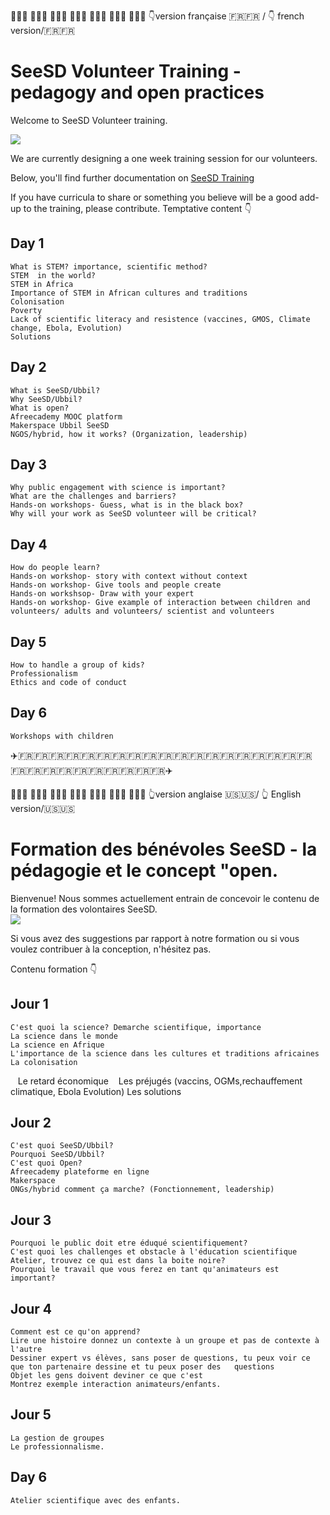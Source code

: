👩🏾‍🏫 👩🏻‍⚕️ 👩🏿‍💻 👩🏽‍🚀 👩🏻‍🌾 👩🏼‍🔬 👩🏽‍💼 :point_down:version française :fr::fr: / :point_down: french version/:fr::fr:

SeeSD Volunteer Training - pedagogy and open practices 
============

Welcome to SeeSD Volunteer training. 

![](https://media.giphy.com/media/VVgRNcBKp64NO/giphy.gif)


We are currently designing a one week training session for our volunteers. 

Below, you'll find further documentation on [SeeSD Training](https://sallkhad.github.io/SeeSD-Training.github.io/) 

If you have curricula to share or something you believe will be a good add-up to the training, please contribute.
Temptative content :point_down:

## Day 1 
    What is STEM? importance, scientific method?
    STEM  in the world?
    STEM in Africa
    Importance of STEM in African cultures and traditions
    Colonisation
    Poverty
    Lack of scientific literacy and resistence (vaccines, GMOS, Climate change, Ebola, Evolution)
    Solutions

## Day 2
    What is SeeSD/Ubbil?
    Why SeeSD/Ubbil?
    What is open?
    Afreecademy MOOC platform 
    Makerspace Ubbil SeeSD
    NGOS/hybrid, how it works? (Organization, leadership)

## Day 3
    Why public engagement with science is important?
    What are the challenges and barriers?
    Hands-on workshops- Guess, what is in the black box?
    Why will your work as SeeSD volunteer will be critical? 

## Day 4
    How do people learn?
    Hands-on workshop- story with context without context
    Hands-on workshop- Give tools and people create
    Hands-on workshsop- Draw with your expert
    Hands-on workshop- Give example of interaction between children and volunteers/ adults and volunteers/ scientist and volunteers

## Day 5
    How to handle a group of kids?
    Professionalism
    Ethics and code of conduct
    
 ## Day 6
    Workshops with children  

:airplane::fr::fr::fr::fr::fr::fr::fr::fr::fr::fr::fr::fr::fr::fr::fr::fr::fr::fr::fr::fr::fr::fr::fr::fr::fr::fr::fr::fr::fr::airplane:

👩🏾‍🏫 👩🏻‍⚕️ 👩🏿‍💻 👩🏽‍🚀 👩🏻‍🌾 👩🏼‍🔬 👩🏽‍💼 :point_up_2:version anglaise :us::us:/ :point_up_2: English version/:us::us:

Formation des bénévoles SeeSD - la pédagogie et le concept "open. 
============

Bienvenue! Nous sommes actuellement entrain de concevoir le contenu de la formation des volontaires SeeSD.   
![](https://media.giphy.com/media/VVgRNcBKp64NO/giphy.gif)

Si vous avez des suggestions par rapport à notre formation ou si vous voulez contribuer à la conception, n'hésitez pas. 

Contenu formation :point_down:
## Jour 1
    C'est quoi la science? Demarche scientifique, importance
    La science dans le monde 
    La science en Afrique
    L'importance de la science dans les cultures et traditions africaines
    La colonisation
    Le retard économique
    Les préjugés (vaccins, OGMs,rechauffement climatique, Ebola Evolution)
    Les solutions
    
## Jour 2
    C'est quoi SeeSD/Ubbil?
    Pourquoi SeeSD/Ubbil?
    C'est quoi Open?
    Afreecademy plateforme en ligne
    Makerspace
    ONGs/hybrid comment ça marche? (Fonctionnement, leadership)
    
## Jour 3
    Pourquoi le public doit etre éduqué scientifiquement?
    C'est quoi les challenges et obstacle à l'éducation scientifique
    Atelier, trouvez ce qui est dans la boite noire?
    Pourquoi le travail que vous ferez en tant qu'animateurs est important?
    
## Jour 4               
    Comment est ce qu'on apprend?
    Lire une histoire donnez un contexte à un groupe et pas de contexte à l'autre
    Dessiner expert vs élèves, sans poser de questions, tu peux voir ce que ton partenaire dessine et tu peux poser des   questions
    Objet les gens doivent deviner ce que c'est
    Montrez exemple interaction animateurs/enfants. 
    
## Jour 5
    La gestion de groupes
    Le professionnalisme.

## Day 6
    Atelier scientifique avec des enfants.      
                  

